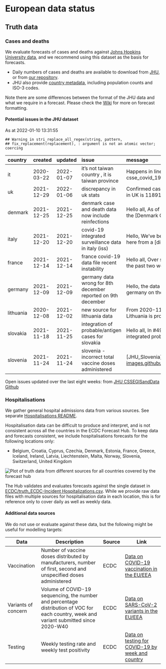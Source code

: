 European data status
================

## Truth data

### Cases and deaths

We evaluate forecasts of cases and deaths against [Johns Hopkins
University data](https://github.com/CSSEGISandData/COVID-19), and we
recommend using this dataset as the basis for forecasts.

  - Daily numbers of cases and deaths are available to download from
    [JHU](https://github.com/CSSEGISandData/COVID-19/tree/master/csse_covid_19_data/csse_covid_19_time_series),
    or from [our
    repository](https://github.com/epiforecasts/covid19-forecast-hub-europe/data-truth).
  - JHU also provide [country
    metadata](https://github.com/CSSEGISandData/COVID-19/blob/master/csse_covid_19_data/UID_ISO_FIPS_LookUp_Table.csv),
    including population counts and ISO-3 codes.

Note there are some differences between the format of the JHU data and
what we require in a forecast. Please check the
[Wiki](https://github.com/epiforecasts/covid19-forecast-hub-europe/wiki/Targets-and-horizons#truth-data)
for more on forecast formatting.

#### Potential issues in the JHU dataset

As at 2022-01-10 13:31:55

    ## Warning in stri_replace_all_regex(string, pattern,
    ## fix_replacement(replacement), : argument is not an atomic vector; coercing

| country   | created    | updated    | issue                                                        | message                                                 | url                                                      |
| :-------- | :--------- | :--------- | :----------------------------------------------------------- | :------------------------------------------------------ | :------------------------------------------------------- |
| it        | 2020-03-22 | 2022-01-07 | it’s not taiwan country , it is taiwan province              | Happens in line 214 of csse\_covid\_19\_data/csse\_cov… | <https://github.com/CSSEGISandData/COVID-19/issues/1253> |
| uk        | 2021-12-29 | 2022-01-06 | discrepancy in uk stats                                      | Confirmed cases for 26th dec in UK is 11891292 and…     | <https://github.com/CSSEGISandData/COVID-19/issues/5112> |
| denmark   | 2021-12-25 | 2021-12-25 | denmark case and death data now include reinfections         | Hello all, As of December 21, the \[Denmark COVID-…     | <https://github.com/CSSEGISandData/COVID-19/issues/5094> |
| italy     | 2021-12-20 | 2021-12-20 | covid-19 integrated surveillance data in italy (iss)         | Hello, We’ve been redirected here from a \[discuss…     | <https://github.com/CSSEGISandData/COVID-19/issues/5070> |
| france    | 2021-12-14 | 2021-12-14 | france covid-19 data file recent instability                 | Hello all, Over several days in the past two week…      | <https://github.com/CSSEGISandData/COVID-19/issues/5038> |
| germany   | 2021-12-09 | 2021-12-09 | germany data wrong for 8th december reported on 9th december | Hello, the data submitted for germany on the 9th …      | <https://github.com/CSSEGISandData/COVID-19/issues/5014> |
| lithuania | 2020-12-08 | 2021-12-02 | new source for lithuania data                                | From 2020-11-25 the data for Lithuania is provided…     | <https://github.com/CSSEGISandData/COVID-19/issues/3433> |
| slovakia  | 2021-11-18 | 2021-11-25 | integration of probable/antigen cases for slovakia           | Hello all, In \#4924, we have integrated probable/…     | <https://github.com/CSSEGISandData/COVID-19/issues/4925> |
| slovenia  | 2021-11-24 | 2021-11-24 | slovenia - incorrect total vaccine doses administered        | \[JHU\_Slovenia\](<https://user-images.githubusercont>… | <https://github.com/CSSEGISandData/COVID-19/issues/4944> |

Open issues updated over the last eight weeks: from [JHU CSSEGISandData
Github](https://github.com/CSSEGISandData/COVID-19/)

### Hospitalisations

We gather general hospital admissions data from various sources. See
separate [Hospitalisations
README](https://github.com/epiforecasts/covid19-forecast-hub-europe/tree/main/code/auto_download/hospitalisations#readme).

Hospitalisation data can be difficult to produce and interpret, and is
not consistent across all the countries in the ECDC Forecast Hub. To
keep data and forecasts consistent, we include hospitalisations
forecasts for the following locations only:

  - Belgium, Croatia, Cyprus, Czechia, Denmark, Estonia, France, Greece,
    Iceland, Ireland, Latvia, Liechtenstein, Malta, Norway, Slovenia,
    Switzerland, United Kingdom

![Plot of truth data from different sources for all countries covered by
the forecast hub](plots/hospitalisations.svg)

The Hub validates and evaluates forecasts against the single dataset in
[ECDC/truth\_ECDC-Incident
Hospitalizations.csv](ECDC/truth_ECDC-Incident%20Hospitalizations.csv).
While we provide raw data files with multiple sources for
hospitalisation data in each location, this is for reference only to
cover daily as well as weekly data.

#### Additional data sources

We do not use or evaluate against these data, but the following might be
useful for modelling targets:

| Data                | Description                                                                                                                              | Source | Link                                                                                                                            |
| ------------------- | ---------------------------------------------------------------------------------------------------------------------------------------- | ------ | ------------------------------------------------------------------------------------------------------------------------------- |
| Vaccination         | Number of vaccine doses distributed by manufacturers, number of first, second and unspecified doses administered                         | ECDC   | [Data on COVID-19 vaccination in the EU/EEA](https://www.ecdc.europa.eu/en/publications-data/data-covid-19-vaccination-eu-eea)  |
| Variants of concern | Volume of COVID-19 sequencing, the number and percentage distribution of VOC for each country, week and variant submitted since 2020-W40 | ECDC   | [Data on SARS-CoV-2 variants in the EU/EEA](https://www.ecdc.europa.eu/en/publications-data/data-virus-variants-covid-19-eueea) |
| Testing             | Weekly testing rate and weekly test positivity                                                                                           | ECDC   | [Data on testing for COVID-19 by week and country](https://www.ecdc.europa.eu/en/publications-data/covid-19-testing)            |
